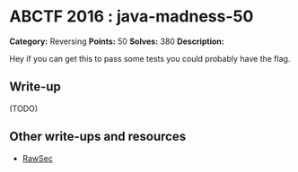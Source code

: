 # ABCTF 2016 : java-madness-50

**Category:** Reversing
**Points:** 50
**Solves:** 380
**Description:**

Hey if you can get this to pass some tests you could probably have the flag.

## Write-up

(TODO)

## Other write-ups and resources

* [RawSec](https://rawsec.ml/en/ABCTF-50-Java-Madness-Reverse-Engineering/)
